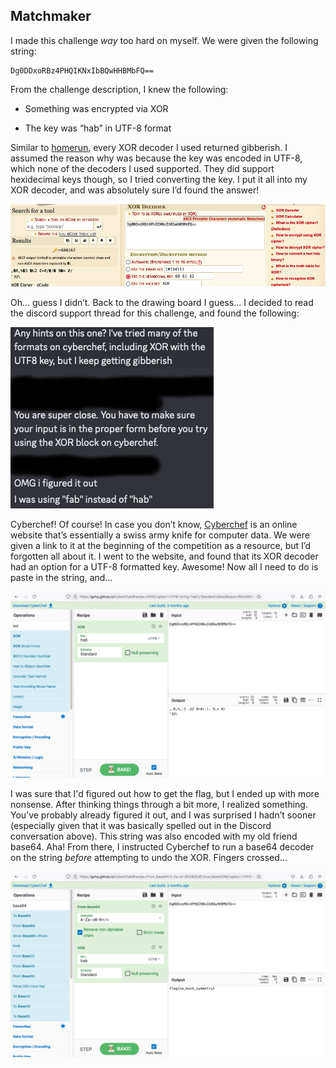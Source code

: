 ## Matchmaker

I made this challenge *way* too hard on myself. We were given the following string:  

    Dg0DDxoRBz4PHQIKNxIbBQwHHBMbFQ==

From the challenge description, I knew the following:
-   Something was encrypted via XOR
    
-   The key was “hab” in UTF-8 format
    
Similar to [homerun](https://github.com/MystiK791/Hack-A-Bit-2023-Writeup/blob/main/Cryptography/1.%20Homerun.md), every XOR decoder I used returned gibberish. I assumed the reason why was because the key was encoded in UTF-8, which none of the decoders I used supported. They did support hexidecimal keys though, so I tried converting the key. I put it all into my XOR decoder, and was absolutely sure I’d found the answer!
    
![](https://github.com/MystiK791/Hack-A-Bit-2023-Writeup/blob/main/Cryptography/Assets/Matchmaker%20XOR%20Fail.png?raw=true)

Oh… guess I didn’t. Back to the drawing board I guess… I decided to read the discord support thread for this challenge, and found the following:
    

![](https://github.com/MystiK791/Hack-A-Bit-2023-Writeup/blob/main/Cryptography/Assets/Discord%20Hint.jpg?raw=true)

Cyberchef! Of course! In case you don’t know, [Cyberchef](https://gchq.github.io/CyberChef/) is an online website that’s essentially a swiss army knife for computer data. We were given a link to it at the beginning of the competition as a resource, but I’d forgotten all about it. I went to the website, and found that its XOR decoder had an option for a UTF-8 formatted key. Awesome! Now all I need to do is paste in the string, and…
    

![](https://github.com/MystiK791/Hack-A-Bit-2023-Writeup/blob/main/Cryptography/Assets/Matchmaker%20Cyberchef%20Fail.png?raw=true)

I  was sure that I'd figured out how to get the flag, but I ended up with more nonsense. After thinking things through a bit more, I realized something. You’ve probably already figured it out, and I was surprised I hadn’t sooner (especially given that it was basically spelled out in the Discord conversation above). This string was also encoded with my old friend base64. Aha! From there, I instructed Cyberchef to run a base64 decoder on the string *before* attempting to undo the XOR. Fingers crossed...
    

![](https://github.com/MystiK791/Hack-A-Bit-2023-Writeup/blob/main/Cryptography/Assets/Matchmaker%20Cyberchef%20Success.png?raw=true)
